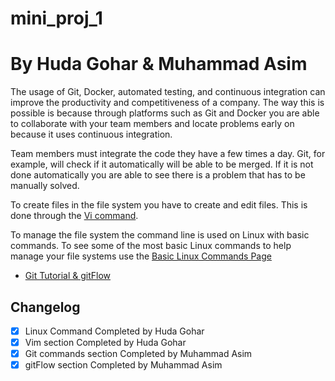 # mini_proj_1

# By Huda Gohar & Muhammad Asim
	
The usage of Git, Docker, automated testing, and continuous integration can improve the productivity and competitiveness of a company. The way this is possible is because through platforms such as Git and Docker you are able to collaborate with your team members and locate problems early on because it uses continuous integration. 

Team members must integrate the code they have a few times a day. Git, for example, will check if it automatically will be able to be merged. If it is not done automatically you are able to see there is a problem that has to be manually solved. 

To create files in the file system you have to create and edit files. This is done through the [Vi command](/writing.md).

To manage the file system the command line is used on Linux with basic commands. To see some of the most basic Linux commands to help manage your file systems use the [Basic Linux Commands Page](/linux.md)

* [Git Tutorial & gitFlow](/git.md)

## Changelog

- [x] Linux Command Completed by Huda Gohar
- [x] Vim section Completed by Huda Gohar
- [x] Git commands section Completed by Muhammad Asim
- [x] gitFlow section Completed by Muhammad Asim
